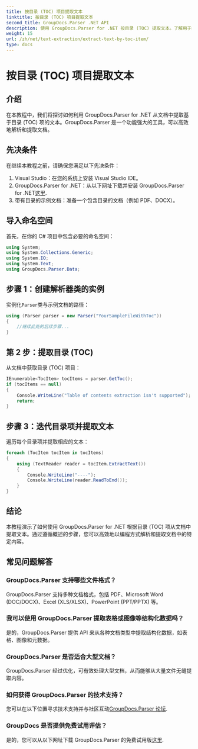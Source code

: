 ```yaml
---
title: 按目录 (TOC) 项目提取文本
linktitle: 按目录 (TOC) 项目提取文本
second_title: GroupDocs.Parser .NET API
description: 使用 GroupDocs.Parser for .NET 按目录 (TOC) 提取文本。了解用于结构化数据提取的高效文档解析技术。
weight: 15
url: /zh/net/text-extraction/extract-text-by-toc-item/
type: docs
---
```

# 按目录 (TOC) 项目提取文本

## 介绍
在本教程中，我们将探讨如何利用 GroupDocs.Parser for .NET 从文档中提取基于目录 (TOC) 项的文本。GroupDocs.Parser 是一个功能强大的工具，可以高效地解析和提取文档。
## 先决条件
在继续本教程之前，请确保您满足以下先决条件：
1. Visual Studio：在您的系统上安装 Visual Studio IDE。
2.  GroupDocs.Parser for .NET：从以下网址下载并安装 GroupDocs.Parser for .NET[这里](https://releases.groupdocs.com/parser/net/).
3. 带有目录的示例文档：准备一个包含目录的文档（例如 PDF、DOCX）。

## 导入命名空间
首先，在你的 C# 项目中包含必要的命名空间：
```csharp
using System;
using System.Collections.Generic;
using System.IO;
using System.Text;
using GroupDocs.Parser.Data;
```
## 步骤 1：创建解析器类的实例
实例化`Parser`类与示例文档的路径：
```csharp
using (Parser parser = new Parser("YourSampleFileWithToc"))
{
    //继续此处的后续步骤...
}
```
## 第 2 步：提取目录 (TOC)
从文档中获取目录 (TOC) 项目：
```csharp
IEnumerable<TocItem> tocItems = parser.GetToc();
if (tocItems == null)
{
    Console.WriteLine("Table of contents extraction isn't supported");
    return;
}
```
## 步骤 3：迭代目录项并提取文本
遍历每个目录项并提取相应的文本：
```csharp
foreach (TocItem tocItem in tocItems)
{
    using (TextReader reader = tocItem.ExtractText())
    {
        Console.WriteLine("----");
        Console.WriteLine(reader.ReadToEnd());
    }
}
```

## 结论
本教程演示了如何使用 GroupDocs.Parser for .NET 根据目录 (TOC) 项从文档中提取文本。通过遵循概述的步骤，您可以高效地以编程方式解析和提取文档中的特定内容。

## 常见问题解答
### GroupDocs.Parser 支持哪些文件格式？
GroupDocs.Parser 支持多种文档格式，包括 PDF、Microsoft Word (DOC/DOCX)、Excel (XLS/XLSX)、PowerPoint (PPT/PPTX) 等。
### 我可以使用 GroupDocs.Parser 提取表格或图像等结构化数据吗？
是的，GroupDocs.Parser 提供 API 来从各种文档类型中提取结构化数据，如表格、图像和元数据。
### GroupDocs.Parser 是否适合大型文档？
GroupDocs.Parser 经过优化，可有效处理大型文档，从而能够从大量文件无缝提取内容。
### 如何获得 GroupDocs.Parser 的技术支持？
您可以在以下位置寻求技术支持并与社区互动[GroupDocs.Parser 论坛](https://forum.groupdocs.com/c/parser/17).
### GroupDocs 是否提供免费试用评估？
是的，您可以从以下网址下载 GroupDocs.Parser 的免费试用版[这里](https://releases.groupdocs.com/).